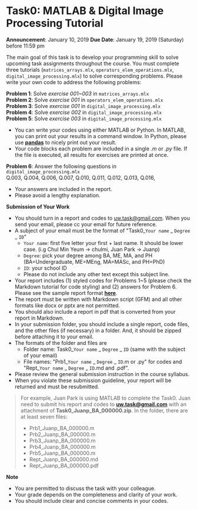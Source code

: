 # Task0: MATLAB & Digital Image Processing Tutorial

**Announcement**: January 10, 2019
**Due Date**: January 19, 2019 (Saturday) before 11:59 pm

The main goal of this task is to develop your programming skill to solve upcoming task assignments throughout the course. You must complete three tutorials (`matrices_arrays.mlx`, `operators_elem_operations.mlx`, `digital_image_processing.mlx`) to solve corresponding problems. Please write your own code to address the following problems:

**Problem 1**: Solve *exercise 001~003* in `matrices_arrays.mlx`  
**Problem 2**: Solve *exercise 001* in `operators_elem_operations.mlx`   
**Problem 3**: Solve *exercise 001* in `digital_image_processing.mlx`  
**Problem 4**: Solve *exercise 002* in `digital_image_processing.mlx`  
**Problem 5**: Solve *exercise 003* in `digital_image_processing.mlx`  

- You can write your codes using either MATLAB or Python. In MATLAB, you can print out your results in a command window. In Python, please use [**pandas**](http://pandas.pydata.org/pandas-docs/version/0.15.2/10min.html) to nicely print out your result.
- Your code blocks each problem are included in a single *.m* or *.py* file. If the file is executed, all results for exercises are printed at once.   

**Problem 6**: Answer the following questions in `digital_image_processing.mlx`  
Q.003, Q.004, Q.006, Q.007, Q.010, Q.011, Q.012, Q.013, Q.016, 

- Your answers are included in the report. 
- Please avoid a lengthy explanation.

**Submission of Your Work**
* You should turn in a report and codes to uw.task@gmail.com. When you send your email, please cc your email for future reference.  
* A subject of your email must be the format of "Task0_`Your name` _ `Degree` _ `ID`"
	* `Your name`: first five letter your first + last name. It should be lower case. (i.g Chul Min Yeum -> chulmi, Juan Park -> Juanp)   
	* `Degree`: pick your degree among BA, ME, MA, and PH (BA=Undergraduate, ME=MEng, MA=MASc, and PH=PhD)  
	* `ID`: your school ID
	* Please do not include any other text except this subject line.    
* Your report includes (1) styled codes for Problems 1~5 (please check the Markdown tutorial for code styling) and (2) answers for Problem 6. Please see the sample report format [**here**](Task0_Juanp_BA_000000). 
* The report must be written with Markdown script (GFM) and all other formats like docx or pptx are not permitted. 
* You should also include a report in pdf that is converted from your report in Markdown.  
* In your submission folder, you should include a single report, code files, and the other files (if necessary) in a folder. And, it should be zipped before attaching it to your email. 
* The formats of the folder and files are 
	* Folder name: Task0_`Your name` _ `Degree` _ `ID` (same with the subject of your email)  
	* File names: "Prb1_`Your name` _ `Degree` _ `ID`.m or .py" for codes and "Rept_`Your name` _ `Degree` _ `ID`.md and .pdf".   
* Please review the general submission instruction in the course syllabus. 
* When you violate these submission guideline, your report will be returned and must be resubmitted. 

> For example, Juan Park is using MATLAB to complete the Task0. Juan need to submit his report and codes to **uw.task@gmail.com** with an attachment of **Task0_Juanp_BA_000000.zip**. In the folder, there are at least seven files: 
> * Prb1_Juanp_BA_000000.m
> * Prb2_Juanp_BA_000000.m
> * Prb3_Juanp_BA_000000.m
> * Prb4_Juanp_BA_000000.m
> * Prb5_Juanp_BA_000000.m
> * Rept_Juanp_BA_000000.md
> * Rept_Juanp_BA_000000.pdf

**Note**
* You are permitted to discuss the task with your colleague.  
* Your grade depends on the completeness and clarity of your work. 
* You should include clear and concise comments in your codes.